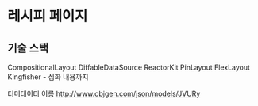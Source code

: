 # 레시피 페이지

## 기술 스택
CompositionalLayout
DiffableDataSource
ReactorKit
PinLayout
FlexLayout
Kingfisher - 심화 내용까지

더미데이터 이름
http://www.objgen.com/json/models/JVURy
